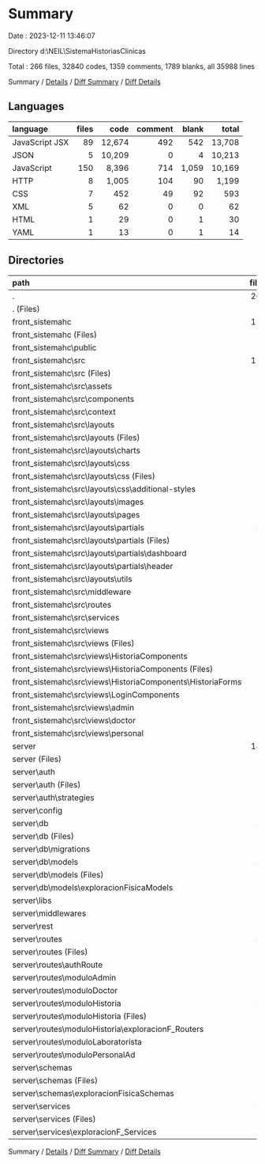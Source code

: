 # Summary

Date : 2023-12-11 13:46:07

Directory d:\\NEIL\\SistemaHistoriasClinicas

Total : 266 files,  32840 codes, 1359 comments, 1789 blanks, all 35988 lines

Summary / [Details](details.md) / [Diff Summary](diff.md) / [Diff Details](diff-details.md)

## Languages
| language | files | code | comment | blank | total |
| :--- | ---: | ---: | ---: | ---: | ---: |
| JavaScript JSX | 89 | 12,674 | 492 | 542 | 13,708 |
| JSON | 5 | 10,209 | 0 | 4 | 10,213 |
| JavaScript | 150 | 8,396 | 714 | 1,059 | 10,169 |
| HTTP | 8 | 1,005 | 104 | 90 | 1,199 |
| CSS | 7 | 452 | 49 | 92 | 593 |
| XML | 5 | 62 | 0 | 0 | 62 |
| HTML | 1 | 29 | 0 | 1 | 30 |
| YAML | 1 | 13 | 0 | 1 | 14 |

## Directories
| path | files | code | comment | blank | total |
| :--- | ---: | ---: | ---: | ---: | ---: |
| . | 266 | 32,840 | 1,359 | 1,789 | 35,988 |
| . (Files) | 3 | 6,081 | 0 | 3 | 6,084 |
| front_sistemahc | 118 | 17,612 | 573 | 701 | 18,886 |
| front_sistemahc (Files) | 6 | 4,152 | 2 | 8 | 4,162 |
| front_sistemahc\\public | 1 | 1 | 0 | 0 | 1 |
| front_sistemahc\\src | 111 | 13,459 | 571 | 693 | 14,723 |
| front_sistemahc\\src (Files) | 4 | 30 | 0 | 6 | 36 |
| front_sistemahc\\src\\assets | 1 | 1 | 0 | 0 | 1 |
| front_sistemahc\\src\\components | 2 | 279 | 1 | 8 | 288 |
| front_sistemahc\\src\\context | 1 | 27 | 1 | 7 | 35 |
| front_sistemahc\\src\\layouts | 58 | 7,789 | 443 | 446 | 8,678 |
| front_sistemahc\\src\\layouts (Files) | 4 | 79 | 0 | 18 | 97 |
| front_sistemahc\\src\\layouts\\charts | 8 | 1,051 | 47 | 80 | 1,178 |
| front_sistemahc\\src\\layouts\\css | 6 | 515 | 52 | 93 | 660 |
| front_sistemahc\\src\\layouts\\css (Files) | 2 | 72 | 4 | 6 | 82 |
| front_sistemahc\\src\\layouts\\css\\additional-styles | 4 | 443 | 48 | 87 | 578 |
| front_sistemahc\\src\\layouts\\images | 3 | 60 | 0 | 0 | 60 |
| front_sistemahc\\src\\layouts\\pages | 2 | 73 | 0 | 6 | 79 |
| front_sistemahc\\src\\layouts\\partials | 31 | 5,807 | 343 | 222 | 6,372 |
| front_sistemahc\\src\\layouts\\partials (Files) | 8 | 3,643 | 234 | 76 | 3,953 |
| front_sistemahc\\src\\layouts\\partials\\dashboard | 17 | 1,509 | 92 | 101 | 1,702 |
| front_sistemahc\\src\\layouts\\partials\\header | 6 | 655 | 17 | 45 | 717 |
| front_sistemahc\\src\\layouts\\utils | 4 | 204 | 1 | 27 | 232 |
| front_sistemahc\\src\\middleware | 1 | 10 | 0 | 4 | 14 |
| front_sistemahc\\src\\routes | 8 | 162 | 31 | 19 | 212 |
| front_sistemahc\\src\\services | 9 | 181 | 26 | 53 | 260 |
| front_sistemahc\\src\\views | 27 | 4,980 | 69 | 150 | 5,199 |
| front_sistemahc\\src\\views (Files) | 4 | 250 | 0 | 17 | 267 |
| front_sistemahc\\src\\views\\HistoriaComponents | 9 | 814 | 8 | 36 | 858 |
| front_sistemahc\\src\\views\\HistoriaComponents (Files) | 8 | 739 | 2 | 30 | 771 |
| front_sistemahc\\src\\views\\HistoriaComponents\\HistoriaForms | 1 | 75 | 6 | 6 | 87 |
| front_sistemahc\\src\\views\\LoginComponents | 3 | 532 | 2 | 15 | 549 |
| front_sistemahc\\src\\views\\admin | 4 | 1,647 | 16 | 24 | 1,687 |
| front_sistemahc\\src\\views\\doctor | 2 | 258 | 9 | 15 | 282 |
| front_sistemahc\\src\\views\\personal | 5 | 1,479 | 34 | 43 | 1,556 |
| server | 145 | 9,147 | 786 | 1,085 | 11,018 |
| server (Files) | 1 | 22 | 3 | 6 | 31 |
| server\\auth | 3 | 33 | 5 | 13 | 51 |
| server\\auth (Files) | 1 | 5 | 2 | 3 | 10 |
| server\\auth\\strategies | 2 | 28 | 3 | 10 | 41 |
| server\\config | 1 | 14 | 4 | 3 | 21 |
| server\\db | 34 | 2,291 | 84 | 196 | 2,571 |
| server\\db (Files) | 2 | 85 | 0 | 2 | 87 |
| server\\db\\migrations | 1 | 184 | 5 | 2 | 191 |
| server\\db\\models | 31 | 2,022 | 79 | 192 | 2,293 |
| server\\db\\models (Files) | 15 | 1,291 | 31 | 96 | 1,418 |
| server\\db\\models\\exploracionFisicaModels | 16 | 731 | 48 | 96 | 875 |
| server\\libs | 1 | 17 | 0 | 6 | 23 |
| server\\middlewares | 3 | 73 | 3 | 18 | 94 |
| server\\rest | 8 | 1,005 | 104 | 90 | 1,199 |
| server\\routes | 34 | 2,077 | 246 | 277 | 2,600 |
| server\\routes (Files) | 2 | 44 | 6 | 12 | 62 |
| server\\routes\\authRoute | 1 | 36 | 1 | 5 | 42 |
| server\\routes\\moduloAdmin | 4 | 357 | 14 | 49 | 420 |
| server\\routes\\moduloDoctor | 1 | 71 | 5 | 8 | 84 |
| server\\routes\\moduloHistoria | 21 | 1,233 | 176 | 161 | 1,570 |
| server\\routes\\moduloHistoria (Files) | 5 | 321 | 128 | 46 | 495 |
| server\\routes\\moduloHistoria\\exploracionF_Routers | 16 | 912 | 48 | 115 | 1,075 |
| server\\routes\\moduloLaboratorista | 1 | 86 | 3 | 10 | 99 |
| server\\routes\\moduloPersonalAd | 4 | 250 | 41 | 32 | 323 |
| server\\schemas | 29 | 1,388 | 16 | 189 | 1,593 |
| server\\schemas (Files) | 13 | 555 | 16 | 77 | 648 |
| server\\schemas\\exploracionFisicaSchemas | 16 | 833 | 0 | 112 | 945 |
| server\\services | 31 | 2,227 | 321 | 287 | 2,835 |
| server\\services (Files) | 15 | 1,747 | 257 | 171 | 2,175 |
| server\\services\\exploracionF_Services | 16 | 480 | 64 | 116 | 660 |

Summary / [Details](details.md) / [Diff Summary](diff.md) / [Diff Details](diff-details.md)